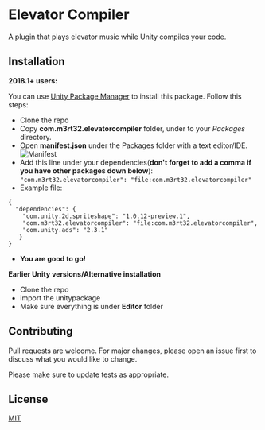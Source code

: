 # Elevator Compiler
A plugin that plays elevator music while Unity compiles your code.

## Installation
**2018.1+ users:**

You can use [Unity Package Manager](https://docs.unity3d.com/Packages/com.unity.package-manager-ui@1.8/manual/index.html) to install this package.
Follow this steps:
- Clone the repo
- Copy **com.m3rt32.elevatorcompiler** folder, under to your _Packages_ directory.
- Open **manifest.json** under the Packages folder with a text editor/IDE.![Manifest](https://i.ibb.co/31DxBXr/Screenshot-4.png)
- Add this line under your dependencies(**don't forget to add a comma if you have other packages down below**): 
```"com.m3rt32.elevatorcompiler": "file:com.m3rt32.elevatorcompiler"```
- Example file:
```
{
  "dependencies": {
    "com.unity.2d.spriteshape": "1.0.12-preview.1",
    "com.m3rt32.elevatorcompiler": "file:com.m3rt32.elevatorcompiler",
    "com.unity.ads": "2.3.1"
   }
}
```
- **You are good to go!**


**Earlier Unity versions/Alternative installation**

- Clone the repo
- import the unitypackage
- Make sure everything is under **Editor** folder

## Contributing
Pull requests are welcome. For major changes, please open an issue first to discuss what you would like to change.

Please make sure to update tests as appropriate.

## License
[MIT](https://choosealicense.com/licenses/mit/)
